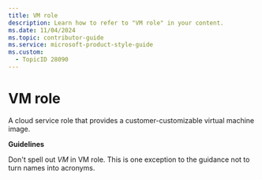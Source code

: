```yaml
---
title: VM role
description: Learn how to refer to "VM role" in your content.
ms.date: 11/04/2024
ms.topic: contributor-guide
ms.service: microsoft-product-style-guide
ms.custom:
  - TopicID 28090
---
```



# VM role

A cloud service role that provides a customer-customizable virtual machine image.

**Guidelines**

Don't spell out *VM* in VM role. This is one exception to the guidance not to turn names into acronyms.